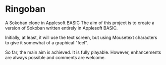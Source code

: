 # Ringoban
A Sokoban clone in Applesoft BASIC
The aim of this project is to create a version of Sokoban written entirely in Applesoft BASIC.

Initially, at least, it will use the text screen, but using Mousetext characters to give it somewhat of a graphical "feel".

So far, the main aim is achieved. It is fully playable. However, enhancements are always possible and comments are welcome.

